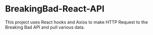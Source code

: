 # BreakingBad-React-API
This project uses React hooks and Axios to make HTTP Request to the Breaking Bad API and pull various data. 
